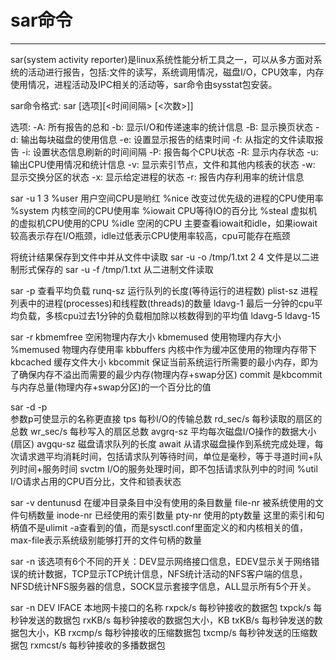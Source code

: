 # sar命令

------

sar(system activity reporter)是linux系统性能分析工具之一，可以从多方面对系统的活动进行报告，包括:文件的读写，系统调用情况，磁盘I/O，CPU效率，内存使用情况，进程活动及IPC相关的活动等，sar命令由sysstat包安装。

sar命令格式:
sar [选项]\[<时间间隔> \[<次数>\]\]

选项:
-A: 所有报告的总和
-b: 显示I/O和传递速率的统计信息
-B: 显示换页状态
-d: 输出每块磁盘的使用信息
-e: 设置显示报告的结束时间
-f: 从指定的文件读取报告
-i: 设置状态信息刷新的时间间隔
-P: 报告每个CPU状态
-R: 显示内存状态
-u: 输出CPU使用情况和统计信息
-v: 显示索引节点，文件和其他内核表的状态
-w: 显示交换分区的状态
-x: 显示给定进程的状态
-r: 报告内存利用率的统计信息

sar -u 1 3
%user	用户空间CPU是哟红
%nice	改变过优先级的进程的CPU使用率
%system	内核空间的CPU使用率
%iowait	CPU等待IO的百分比
%steal	虚拟机的虚拟机CPU使用的CPU
%idle	空闲的CPU
主要查看iowait和idle，如果iowait较高表示存在I/O瓶颈，idle过低表示CPU使用率较高，cpu可能存在瓶颈

将统计结果保存到文件中并从文件中读取
sar -u -o /tmp/1.txt 2 4	文件是以二进制形式保存的
sar -u -f /tmp/1.txt 		从二进制文件读取

sar -p 	查看平均负载
runq-sz		运行队列的长度(等待运行的进程数)
plist-sz	进程列表中的进程(processes)和线程数(threads)的数量
ldavg-1		最后一分钟的cpu平均负载，多核cpu过去1分钟的负载相加除以核数得到的平均值
ldavg-5
ldavg-15

sar -r
kbmemfree	空闲物理内存大小
kbmemused	使用物理内存大小
%memused	物理内存使用率
kbbuffers	内核中作为缓冲区使用的物理内存带下
kbcached	缓存文件大小
kbcommit	保证当前系统运行所需要的最小内存，即为了确保内存不溢出而需要的最少内存(物理内存+swap分区)
commit		是kbcommit与内存总量(物理内存+swap分区)的一个百分比的值

sar -d -p 	
参数p可使显示的名称更直接
tps			每秒I/O的传输总数
rd_sec/s 	每秒读取的扇区的总数
wr_sec/s 	每秒写入的扇区总数
avgrq-sz 	平均每次磁盘I/O操作的数据大小(扇区)
avgqu-sz	磁盘请求队列的长度
await		从请求磁盘操作到系统完成处理，每次请求逇平均消耗时间，包括请求队列等待时间，单位是毫秒，等于寻道时间+队列时间+服务时间
svctm 		I/O的服务处理时间，即不包括请求队列中的时间
%util 		I/O请求占用的CPU百分比，文件和锁表状态

sar -v
dentunusd	在缓冲目录条目中没有使用的条目数量
file-nr		被系统使用的文件句柄数量
inode-nr	已经使用的索引数量
pty-nr		使用的pty数量
这里的索引和句柄值不是ulimit -a查看到的值，而是sysctl.conf里面定义的和内核相关的值，max-file表示系统级别能够打开的文件句柄的数量

sar -n
该选项有6个不同的开关：DEV显示网络接口信息，EDEV显示关于网络错误的统计数据，TCP显示TCP统计信息，NFS统计活动的NFS客户端的信息，NFSD统计NFS服务器的信息，SOCK显示套接字信息，ALL显示所有5个开关。

sar -n DEV 
IFACE		本地网卡接口的名称
rxpck/s 	每秒钟接收的数据包
txpck/s 	每秒钟发送的数据包
rxKB/s 		每秒钟接收的数据包大小，KB
txKB/s 		每秒钟发送的数据包大小，KB
rxcmp/s 	每秒钟接收的压缩数据包
txcmp/s 	每秒钟发送的压缩数据包
rxmcst/s 	每秒钟接收的多播数据包



